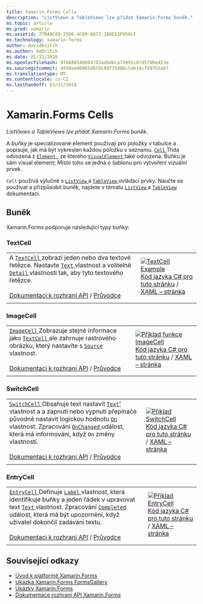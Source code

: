 ```yaml
---
title: Xamarin.Forms Cells
description: "ListViews a TableViews lze přidat Xamarin.Forms buněk."
ms.topic: article
ms.prod: xamarin
ms.assetid: 77DA0C89-35D6-4C09-A072-3ADE53FD56CF
ms.technology: xamarin-forms
author: davidbritch
ms.author: dabritch
ms.date: 01/12/2016
ms.openlocfilehash: 0f8886546004702adbdbca7d991c67d5700e453e
ms.sourcegitcommit: d450ae06065d8f8c80f3588bc5a614cfd97b5a67
ms.translationtype: MT
ms.contentlocale: cs-CZ
ms.lasthandoff: 03/21/2018
---
```

# <a name="xamarinforms-cells"></a>Xamarin.Forms Cells

_ListViews a TableViews lze přidat Xamarin.Forms buněk._

A *buňky* je specializované element používají pro položky v tabulce a popisuje, jak má být vykreslen každou položku v seznamu. [ `Cell` ](https://developer.xamarin.com/api/type/Xamarin.Forms.Cell/) Třída odvozená z [ `Element` ](https://developer.xamarin.com/api/type/Xamarin.Forms.Element/), ze kterého [ `VisualElement` ](https://developer.xamarin.com/api/type/Xamarin.Forms.Element/) také odvozena. Buňku je sám visual element; Místo toho se jedná o šablonu pro vytvoření vizuální prvek. 

`Cell` používá výlučně s [ `ListView` ](views.md#listView) a [ `TableView` ](views.md#tableView) ovládací prvky. Naučte se používat a přizpůsobit buněk, najdete v tématu [ `ListView` ](~/xamarin-forms/user-interface/listview/index.md) a [ `TableView` ](~/xamarin-forms/user-interface/tableview.md) dokumentaci.

## <a name="cells"></a>Buněk

Xamarin.Forms podporuje následující typy buňky:

<a name="textCell" />

### <a name="textcell"></a>TextCell

|     |     |
| --- | --- |
| A [ `TextCell` ](https://developer.xamarin.com/api/type/Xamarin.Forms.TextCell) zobrazí jeden nebo dva textové řetězce. Nastavte [ `Text` ](https://developer.xamarin.com/api/property/Xamarin.Forms.TextCell.Text/) vlastnost a volitelně [ `Detail` ](https://developer.xamarin.com/api/property/Xamarin.Forms.TextCell.Detail/) vlastnosti tak, aby tyto textového řetězce.<br /><br />[Dokumentaci k rozhraní API](https://developer.xamarin.com/api/type/Xamarin.Forms.TextCell) / [Průvodce](~/xamarin-forms/user-interface/listview/customizing-cell-appearance.md#TextCell) | [![TextCell Example](cells-images/TextCell.png "TextCell Example")](cells-images/TextCell-Large.png#lightbox "TextCell Example")<br />[Kód jazyka C# pro tuto stránku](https://github.com/xamarin/xamarin-forms-samples/blob/master/FormsGallery/FormsGallery/FormsGallery/CodeExamples/TextCellDemoPage.cs) / [XAML – stránka](https://github.com/xamarin/xamarin-forms-samples/blob/master/FormsGallery/FormsGallery/FormsGallery/XamlExamples/TextCellDemoPage.xaml) |
|     |     |

### <a name="imagecell"></a>ImageCell

|     |     |
| --- | --- |
| [ `ImageCell` ](https://developer.xamarin.com/api/type/Xamarin.Forms.ImageCell) Zobrazuje stejné informace jako [ `TextCell` ](#textCell) ale zahrnuje rastrového obrázku, který nastavíte s [ `Source` ](https://developer.xamarin.com/api/property/Xamarin.Forms.Image.Source/) vlastnost.<br /><br />[Dokumentaci k rozhraní API](https://developer.xamarin.com/api/type/Xamarin.Forms.ImageCell) / [Průvodce](~/xamarin-forms/user-interface/listview/customizing-cell-appearance.md#ImageCell) | [![Příklad funkce ImageCell](cells-images/ImageCell.png "funkce ImageCell příklad")](cells-images/ImageCell-Large.png#lightbox "funkce ImageCell příklad")<br />[Kód jazyka C# pro tuto stránku](https://github.com/xamarin/xamarin-forms-samples/blob/master/FormsGallery/FormsGallery/FormsGallery/CodeExamples/ImageCellDemoPage.cs) / [XAML – stránka](https://github.com/xamarin/xamarin-forms-samples/blob/master/FormsGallery/FormsGallery/FormsGallery/XamlExamples/ImageCellDemoPage.xaml) |
|     |     |

### <a name="switchcell"></a>SwitchCell

|     |     |
| --- | --- |
| [ `SwitchCell` ](https://developer.xamarin.com/api/type/Xamarin.Forms.SwitchCell) Obsahuje text nastavit [ `Text`'](https://developer.xamarin.com/api/property/Xamarin.Forms.SwitchCellText/) vlastnost a a zapnutí nebo vypnutí přepínače původně nastavit logickou hodnotu [ `On` ](https://developer.xamarin.com/api/property/Xamarin.Forms.SwitchCell.On/) vlastnost. Zpracování [ `OnChanged` ](https://developer.xamarin.com/api/event/Xamarin.Forms.SwitchCell.OnChanged/) událost, která má informováni, když `On` změny vlastností.<br /><br />[Dokumentaci k rozhraní API](https://developer.xamarin.com/api/type/Xamarin.Forms.SwitchCell) / [Průvodce](~/xamarin-forms/user-interface/tableview.md#switchcell) | [![Příklad SwitchCell](cells-images/SwitchCell.png "SwitchCell příklad")](cells-images/SwitchCell-Large.png#lightbox "SwitchCell příklad")<br />[Kód jazyka C# pro tuto stránku](https://github.com/xamarin/xamarin-forms-samples/blob/master/FormsGallery/FormsGallery/FormsGallery/CodeExamples/SwitchCellDemoPage.cs) / [XAML – stránka](https://github.com/xamarin/xamarin-forms-samples/blob/master/FormsGallery/FormsGallery/FormsGallery/XamlExamples/SwitchCellDemoPage.xaml) |
|     |     |

### <a name="entrycell"></a>EntryCell

|     |     |
| --- | --- |
| [ `EntryCell` ](https://developer.xamarin.com/api/type/Xamarin.Forms.EntryCell) Definuje [ `Label` ](https://developer.xamarin.com/api/property/Xamarin.Forms.EntryCell.Label/) vlastnost, která identifikuje buňky a jeden řádek v upravovat text [ `Text` ](https://developer.xamarin.com/api/property/Xamarin.Forms.EntryCell.Text/) vlastnost. Zpracování [ `Completed` ](https://developer.xamarin.com/api/event/Xamarin.Forms.EntryCell.Completed/) událost, která má být upozorněni, když uživatel dokončil zadávání textu.<br /><br />[Dokumentaci k rozhraní API](https://developer.xamarin.com/api/type/Xamarin.Forms.EntryCell) / [Průvodce](~/xamarin-forms/user-interface/tableview.md#entrycell) | [![Příklad EntryCell](cells-images/EntryCell.png "EntryCell příklad")](cells-images/EntryCell-Large.png#lightbox "EntryCell příklad")<br />[Kód jazyka C# pro tuto stránku](https://github.com/xamarin/xamarin-forms-samples/blob/master/FormsGallery/FormsGallery/FormsGallery/CodeExamples/EntryCellDemoPage.cs) / [XAML – stránka](https://github.com/xamarin/xamarin-forms-samples/blob/master/FormsGallery/FormsGallery/FormsGallery/XamlExamples/EntryCellDemoPage.xaml) |
|     |     |


## <a name="related-links"></a>Související odkazy

- [Úvod k platformě Xamarin.Forms](~/xamarin-forms/get-started/introduction-to-xamarin-forms.md)
- [Ukázka Xamarin.Forms FormsGallery](https://developer.xamarin.com/samples/xamarin-forms/FormsGallery/)
- [Ukázky Xamarin.Forms](https://developer.xamarin.com/samples/xamarin-forms/all/)
- [Dokumentace rozhraní API Xamarin.Forms](https://developer.xamarin.com/api/root/Xamarin.Forms/)
